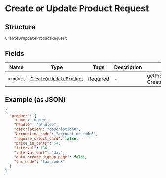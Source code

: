 
# Create or Update Product Request

## Structure

`CreateOrUpdateProductRequest`

## Fields

| Name | Type | Tags | Description | Getter | Setter |
|  --- | --- | --- | --- | --- | --- |
| `product` | [`CreateOrUpdateProduct`](../../doc/models/create-or-update-product.md) | Required | - | getProduct(): CreateOrUpdateProduct | setProduct(CreateOrUpdateProduct product): void |

## Example (as JSON)

```json
{
  "product": {
    "name": "name0",
    "handle": "handle6",
    "description": "description0",
    "accounting_code": "accounting_code6",
    "require_credit_card": false,
    "price_in_cents": 54,
    "interval": 186,
    "interval_unit": "day",
    "auto_create_signup_page": false,
    "tax_code": "tax_code8"
  }
}
```

